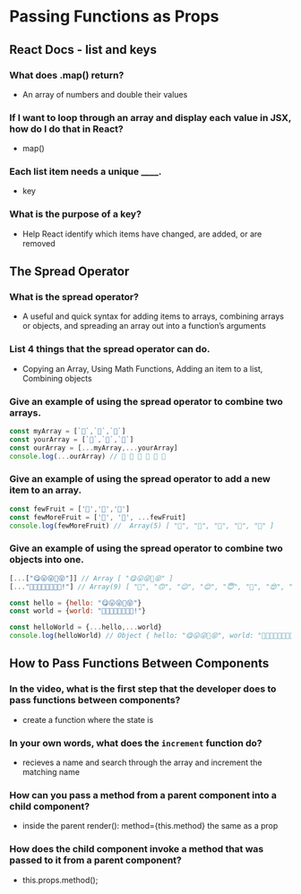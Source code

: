 # Passing Functions as Props

## React Docs - list and keys

### What does .map() return?

- An array of numbers and double their values

### If I want to loop through an array and display each value in JSX, how do I do that in React?

- map()

### Each list item needs a unique ____.

- key

### What is the purpose of a key?

- Help React identify which items have changed, are added, or are removed

## The Spread Operator

### What is the spread operator?

- A useful and quick syntax for adding items to arrays, combining arrays or objects, and spreading an array out into a function’s arguments

### List 4 things that the spread operator can do.

- Copying an Array, Using Math Functions, Adding an item to a list, Combining objects

### Give an example of using the spread operator to combine two arrays.

<!-- Example from: https://medium.com/coding-at-dawn/how-to-use-the-spread-operator-in-javascript-b9e4a8b06fab -->

````Javascript
const myArray = [`🤪`,`🐻`,`🎌`]
const yourArray = [`🙂`,`🤗`,`🤩`]
const ourArray = [...myArray,...yourArray]
console.log(...ourArray) // 🤪 🐻 🎌 🙂 🤗 🤩
````

### Give an example of using the spread operator to add a new item to an array.

<!-- Example from: https://medium.com/coding-at-dawn/how-to-use-the-spread-operator-in-javascript-b9e4a8b06fab -->

````Javascript
const fewFruit = ['🍏','🍊','🍌']
const fewMoreFruit = ['🍉', '🍍', ...fewFruit]
console.log(fewMoreFruit) //  Array(5) [ "🍉", "🍍", "🍏", "🍊", "🍌" ]
````

### Give an example of using the spread operator to combine two objects into one.

<!-- Example from: https://medium.com/coding-at-dawn/how-to-use-the-spread-operator-in-javascript-b9e4a8b06fab -->

````Javascript
[...["😋😛😜🤪😝"]] // Array [ "😋😛😜🤪😝" ]
[..."🙂🙃😉😊😇🥰😍🤩!"] // Array(9) [ "🙂", "🙃", "😉", "😊", "😇", "🥰", "😍", "🤩", "!" ]

const hello = {hello: "😋😛😜🤪😝"}
const world = {world: "🙂🙃😉😊😇🥰😍🤩!"}

const helloWorld = {...hello,...world}
console.log(helloWorld) // Object { hello: "😋😛😜🤪😝", world: "🙂🙃😉😊😇🥰😍🤩!" }
````

## How to Pass Functions Between Components

### In the video, what is the first step that the developer does to pass functions between components?

- create a function where the state is

### In your own words, what does the `increment` function do?

- recieves a name and search through the array and increment the matching name

### How can you pass a method from a parent component into a child component?

- inside the parent render(): method={this.method} the same as a prop

### How does the child component invoke a method that was passed to it from a parent component?

- this.props.method();
